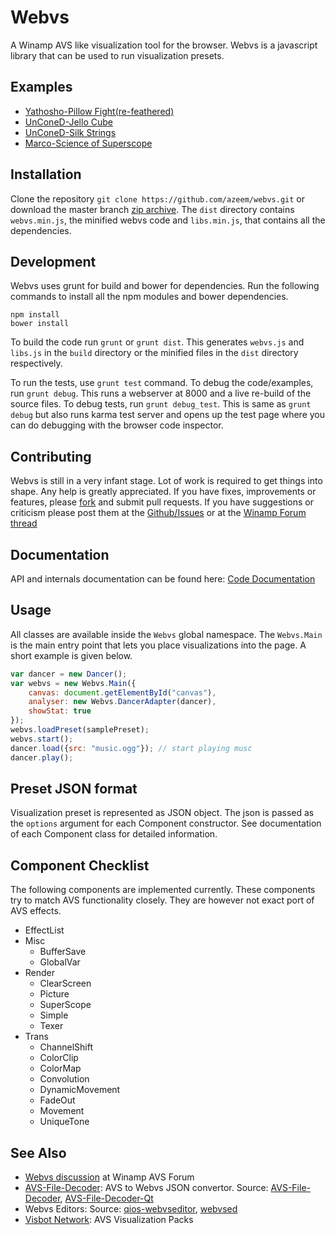 # Webvs

A Winamp AVS like visualization tool for the browser. Webvs is a
javascript library that can be used to run visualization presets.

## Examples

+ [Yathosho-Pillow Fight(re-feathered)](http://azeemarshad.in/webvs/examples/PilloFight.html)
+ [UnConeD-Jello Cube](http://azeemarshad.in/webvs/examples/JelloCube.html)
+ [UnConeD-Silk Strings](http://azeemarshad.in/webvs/examples/SilkString.html)
+ [Marco-Science of Superscope](http://azeemarshad.in/webvs/examples/SuperscopeScience.html)

## Installation

Clone the repository `git clone https://github.com/azeem/webvs.git`
or download the master branch [zip archive](https://github.com/azeem/webvs/archive/master.zip). The `dist` directory contains `webvs.min.js`, the minified webvs code and `libs.min.js`, that contains all the dependencies.

## Development

Webvs uses grunt for build and bower for dependencies. Run the following commands to install all the npm modules and bower dependencies.

	npm install
    bower install

To build the code run `grunt` or `grunt dist`. This generates `webvs.js` and `libs.js` in the `build` directory or the minified files in the `dist` directory respectively.

To run the tests, use `grunt test` command. To debug the code/examples, run `grunt debug`. This runs a webserver at 8000 and a live re-build of the source files.
To debug tests, run `grunt debug_test`. This is same as `grunt debug` but also runs karma test server and opens up the test page where you can do debugging with 
the browser code inspector.

## Contributing

Webvs is still in a very infant stage. Lot of work is required to get things into shape. Any help is greatly appreciated. If you have fixes, improvements or features, please 
[fork](https://github.com/azeem/webvs/fork) and submit pull requests. If you have suggestions or criticism please post them at the [Github/Issues](https://github.com/azeem/webvs/issues) or at the [Winamp Forum thread](http://forums.winamp.com/showthread.php?t=364566)

## Documentation

API and internals documentation can be found here: [Code Documentation](http://azeemarshad.in/webvs)

## Usage

All classes are available inside the `Webvs` global namespace. The `Webvs.Main` is the main entry point that lets you place visualizations into the page. A short example is given below.

```js
var dancer = new Dancer();
var webvs = new Webvs.Main({
    canvas: document.getElementById("canvas"),
    analyser: new Webvs.DancerAdapter(dancer),
    showStat: true
});
webvs.loadPreset(samplePreset);
webvs.start();
dancer.load({src: "music.ogg"}); // start playing musc
dancer.play();
```

## Preset JSON format

Visualization preset is represented as JSON object. The json is passed as the `options` argument for each Component constructor. See documentation of each Component class for detailed information.

## Component Checklist

The following components are implemented currently. These components try to match AVS functionality closely. They are however not exact port of AVS effects.

+ EffectList
+ Misc
	+ BufferSave
    + GlobalVar
+ Render
	+ ClearScreen
    + Picture
    + SuperScope
    + Simple
    + Texer
+ Trans
	+ ChannelShift
    + ColorClip
    + ColorMap
    + Convolution
    + DynamicMovement
    + FadeOut
    + Movement
    + UniqueTone

## See Also

+ [Webvs discussion](http://forums.winamp.com/showthread.php?t=364566) at Winamp AVS Forum
+ [AVS-File-Decoder](http://decoder.visbot.net/): AVS to Webvs JSON convertor. Source: [AVS-File-Decoder](https://github.com/grandchild/AVS-File-Decoder), [AVS-File-Decoder-Qt](https://github.com/grandchild/AVS-File-Decoder-Qt)
+ Webvs Editors: Source: [qios-webvseditor](https://github.com/QOAL/qios-webvseditor), [webvsed](https://github.com/azeem/webvsed)
+ [Visbot Network](http://visbot.net/): AVS Visualization Packs
